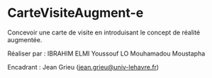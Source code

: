 # CarteVisiteAugment-e
Concevoir une carte de visite en introduisant le concept de réalité augmentée.

Réaliser par :
IBRAHIM ELMI Youssouf
LO Mouhamadou Moustapha

Encadrant :
Jean Grieu (jean.grieu@univ-lehavre.fr)
